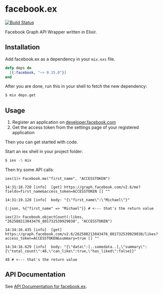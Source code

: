 # facebook.ex

[![Build Status](https://travis-ci.org/mweibel/facebook.ex.svg?branch=master)](https://travis-ci.org/mweibel/facebook.ex)

Facebook Graph API Wrapper written in Elixir.

## Installation

Add facebook.ex as a dependency in your `mix.exs` file.

```elixir
defp deps do
  [{:facebook, "~> 0.15.0"}]
end
```

After you are done, run this in your shell to fetch the new dependency:

```bash
$ mix deps.get
```

## Usage

1. Register an application on [developer.facebook.com](https://developer.facebook.com)
2. Get the access token from the settings page of your registered application

Then you can get started with code.

Start an iex shell in your project folder:

```bash
$ iex -S mix
```

Then try some API calls:

```
iex(1)> Facebook.me("first_name", "ACCESSTOKEN")

14:31:18.720 [info]  [get] https://graph.facebook.com/v2.6/me?fields=first_name&access_token=ACCESSTOKEN [] ""

14:31:19.128 [info]  body: "{\"first_name\":\"Michael\"}"

{:json, %{"first_name" => "Michael"}} # <--- that's the return value

iex(2)> Facebook.objectCount(:likes, "262588213843476_801732539929038", "ACCESSTOKEN")

14:34:16.435 [info]  [get] https://graph.facebook.com/v2.6/262588213843476_801732539929038/likes?access_token=ACCESSTOKEN&summary=true [] ""

14:34:16.629 [info]  body: "{\"data\":[..somedata..],\"summary\":{\"total_count\":48,\"can_like\":true,\"has_liked\":false}}"

48 # <--- that's the return value
```

## API Documentation

See [API Documentation for facebook.ex](http://hexdocs.pm/facebook/).

